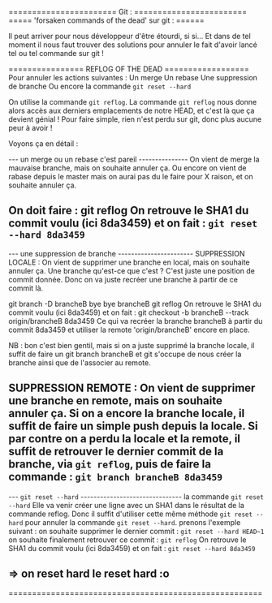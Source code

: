 ======================= Git : ========================
===== 'forsaken commands of the dead' sur git : ======

Il peut arriver pour nous développeur d'être étourdi, si si... 
Et dans de tel moment il nous faut trouver des solutions pour annuler 
le fait d'avoir lancé tel ou tel commande sur git !

================ REFLOG OF THE DEAD ==================
Pour annuler les actions suivantes :
Un merge
Un rebase
Une suppression de branche
Ou encore la commande `git reset --hard`

On utilise la commande `git reflog`.
La commande `git reflog` nous donne alors accès aux derniers emplacements 
de notre HEAD, et c'est là que ça devient génial !
Pour faire simple, rien n'est perdu sur git, donc plus aucune peur à avoir !

Voyons ça en détail :

--- un merge ou un rebase c'est pareil ---------------
On vient de merge la mauvaise branche, mais on souhaite annuler ça.
Ou encore on vient de rabase depuis le master mais on aurai pas du le faire pour X raison, et on souhaite annuler ça.

On doit faire :
git reflog
On retrouve le SHA1 du commit voulu (ici 8da3459) et on fait :
`git reset --hard 8da3459`
------------------------------------------------------

--- une suppression de branche -----------------------
SUPPRESSION LOCALE :
On vient de supprimer une branche en local, mais on souhaite annuler ça.
Une branche qu'est-ce que c'est ? C'est juste une position de 
commit donnée. Donc on va juste recréer une branche à partir 
de ce commit là.

git branch -D brancheB
bye bye brancheB
git reflog
On retrouve le SHA1 du commit voulu (ici 8da3459) et on fait :
git checkout -b brancheB --track origin/brancheB 8da3459
Ce qui va recréer la branche brancheB à partir du commit 8da3459 et utiliser la remote 'origin/brancheB' encore en place.

NB : bon c'est bien gentil, mais si on a juste supprimé la branche locale,
il suffit de faire un git branch brancheB et git s'occupe de nous créer la branche ainsi que 
de l'associer au remote.

SUPPRESSION REMOTE :
On vient de supprimer une branche en remote, mais on souhaite annuler ça.
Si on a encore la branche locale, il suffit de faire un simple push depuis la locale.
Si par contre on a perdu la locale et la remote, il suffit de retrouver le dernier commit de la branche, 
via `git reflog`, puis de faire la commande : `git branch brancheB 8da3459`
------------------------------------------------------

--- `git reset --hard` -------------------------------
la commande `git reset --hard`
Elle va venir créer une ligne avec un SHA1 dans le résultat de la commande 
reflog. Donc il suffit d'utiliser cette même méthode `git reset --hard` pour annuler 
la commande `git reset --hard`.
prenons l'exemple suivant :
on souhaite supprimer le dernier commit :
`git reset --hard HEAD~1`
on souhaite finalement retrouver ce commit :
`git reflog`
On retrouve le SHA1 du commit voulu (ici 8da3459) et on fait :
`git reset --hard 8da3459`

=> on reset hard le reset hard :o 
------------------------------------------------------

======================================================
